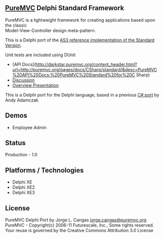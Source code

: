 
## [PureMVC](http://puremvc.org/) Delphi Standard Framework

PureMVC is a lightweight framework for creating applications based upon the classic  
Model-View-Controller design meta-pattern. 

This is a Delphi port of the [AS3 reference implementation of the Standard Version](https://github.com/PureMVC/puremvc-as3-standard-framework/wiki). 

Unit tests are included using DUnit

* [API Docs](http://darkstar.puremvc.org/content_header.html?url=http://puremvc.org/pages/docs/CSharp/standard/&desc=PureMVC%20API%20Docs:%20PureMVC%20Standard%20for%20C Sharp)
* [Discussion](http://forums.puremvc.org/index.php?board=72.0)
* [Overview Presentation](http://puremvc.tv/#P100)

This is a Delphi port for the Delphi language, based in a 
previous [C# port](http://trac.puremvc.org/PureMVC_CSharp) by Andy Adamczak

## Demos

* Employee Admin

## Status

Production - 1.0

## Platforms / Technologies

* Delphi XE
* Delphi XE2
* Delphi XE3

## License
 
 PureMVC Delphi Port by Jorge L. Cangas <jorge.cangas@puremvc.org>
 PureMVC - Copyright(c) 2006-11 Futurescale, Inc., Some rights reserved.
 Your reuse is governed by the Creative Commons Attribution 3.0 License
